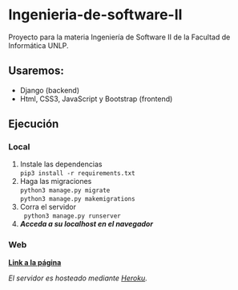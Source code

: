 # Ingenieria-de-software-II
Proyecto para la materia Ingeniería de Software II de la Facultad de Informática UNLP.

## Usaremos:
* Django (backend)
* Html, CSS3, JavaScript y Bootstrap (frontend)

## Ejecución
### Local
1. Instale las dependencias   
```pip3 install -r requirements.txt```
2. Haga las migraciones  
```python3 manage.py migrate```  
```python3 manage.py makemigrations```
3. Corra el servidor  
``` python3 manage.py runserver```
4. ***Acceda a su localhost en el navegador***
### Web
**[Link a la página](https://is2-unlp.herokuapp.com/)**  
  
*El servidor es hosteado mediante [Heroku](https://www.heroku.com "Heroku's Homepage").*
